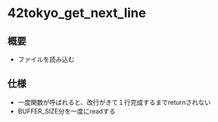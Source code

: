 # 42tokyo_get_next_line
## 概要
* ファイルを読み込む
## 仕様
* 一度関数が呼ばれると、改行がきて１行完成するまでreturnされない
* BUFFER_SIZE分を一度にreadする
